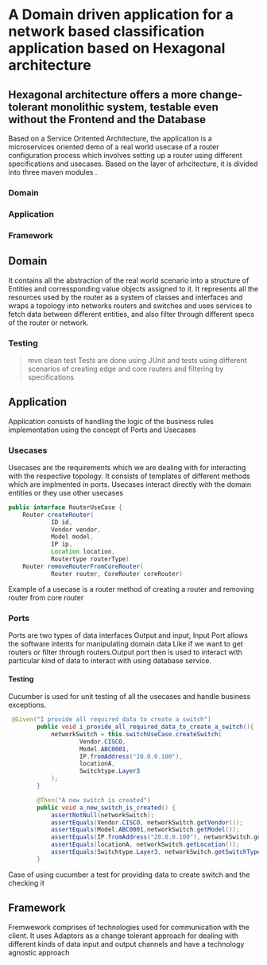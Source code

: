 # **A Domain driven application for a network based classification application based on Hexagonal architecture**

## Hexagonal architecture offers a more change-tolerant monolithic system, testable even without the Frontend and the Database

Based on a Service Oritented Architecture, the application is a microservices oriented demo of a real world usecase of a router 
configuration process which involves setting up a router using different specifications and usecases. Based on the layer 
of arhcitecture, it is divided into three maven modules .
### Domain
### Application
### Framework
## Domain
It contains all the abstraction of the real world scenario into a structure of Entities and corressponding value objects assigned
to it. It represents all the resources used by the router as a system of classes and interfaces and wraps a topology into networks
routers and switches and uses services to fetch data between different entities, and also filter through different specs of the
router or network.
### Testing
> mvn clean test
Tests are done using JUnit and tests using different scenarios of creating edge and core routers and filtering by specifications
## Application
Application consists of handling the logic of the business rules implementation using the concept of Ports and Usecases

### Usecases
Usecases are the requirements which we are dealing with for interacting with the respective topology. It consists of templates
of different methods which are implmented in ports. Usecases interact directly with the domain entities or they use other usecases
```java 
public interface RouterUseCase {
    Router createRouter(
            ID id,
            Vendor vendor,
            Model model,
            IP ip,
            Location location,
            Routertype routerType)
	Router removeRouterFromCoreRouter(
            Router router, CoreRouter coreRouter)
```
Example of a usecase is a router method of creating a router and removing router from core router
### Ports
Ports are two types of data interfaces Output and input, Input Port allows the software intents for manipulating domain data
Like if we want to get routers or filter through routers.Output port then is used to interact with particular kind of data to interact with
using database service.

#### Testing
Cucumber is used for unit testing of all the usecases and handle business exceptions.
```java
 @Given("I provide all required data to create a switch")
	    public void i_provide_all_required_data_to_create_a_switch(){
	        networkSwitch = this.switchUseCase.createSwitch(
	                Vendor.CISCO,
	                Model.ABC0001,
	                IP.fromAddress("20.0.0.100"),
	                locationA,
	                Switchtype.Layer3
	        );
	    }

	    @Then("A new switch is created")
	    public void a_new_switch_is_created() {
	        assertNotNull(networkSwitch);
	        assertEquals(Vendor.CISCO, networkSwitch.getVendor());
	        assertEquals(Model.ABC0001,networkSwitch.getModel());
	        assertEquals(IP.fromAddress("20.0.0.100"), networkSwitch.getIp());
	        assertEquals(locationA, networkSwitch.getLocation());
	        assertEquals(Switchtype.Layer3, networkSwitch.getSwitchType());
	    }
```
Case of using cucumber a test for providing data to create switch and the checking it
## Framework
Fremwework comprises of technologies used for communication with the client. It uses Adaptors as a change tolerant approach
for dealing with different kinds of data input and output channels and have a technology agnostic approach

